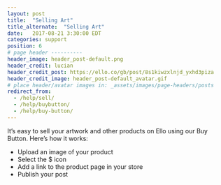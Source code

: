 ```yaml
---
layout: post
title:  "Selling Art"
title_alternate:  "Selling Art"
date:   2017-08-21 3:30:00 EDT
categories: support
position: 6
# page header ----------
header_image: header_post-default.png
header_credit: lucian
header_credit_post: https://ello.co/gb/post/8s1kiwzxlnjd_yxhd3piza
header_credit_image: header_post-default_avatar.gif
# place header/avatar images in: _assets/images/page-headers/posts
redirect_from:
  - /help/sell/
  - /help/buybutton/
  - /help/buy-button/
---
```


It’s easy to sell your artwork and other products on Ello using our Buy Button. Here’s how it works:

* Upload an image of your product
* Select the $ icon
* Add a link to the product page in your store
* Publish your post
